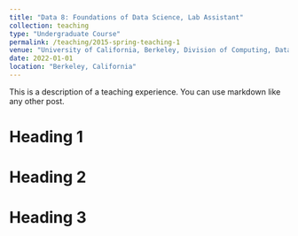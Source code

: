 ```yaml
---
title: "Data 8: Foundations of Data Science, Lab Assistant"
collection: teaching
type: "Undergraduate Course"
permalink: /teaching/2015-spring-teaching-1
venue: "University of California, Berkeley, Division of Computing, Data Science, and Society (CDSS)"
date: 2022-01-01
location: "Berkeley, California"
---
```


This is a description of a teaching experience. You can use markdown like any other post.

Heading 1
======

Heading 2
======

Heading 3
======
